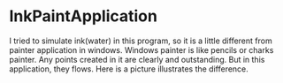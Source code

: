 InkPaintApplication
===================

I tried to simulate ink(water) in this program, so it is a little different from painter application in windows.
Windows painter is like pencils or charks painter. Any points created in it are clearly and outstanding. But in this
application, they flows.
Here is a picture illustrates the difference.
